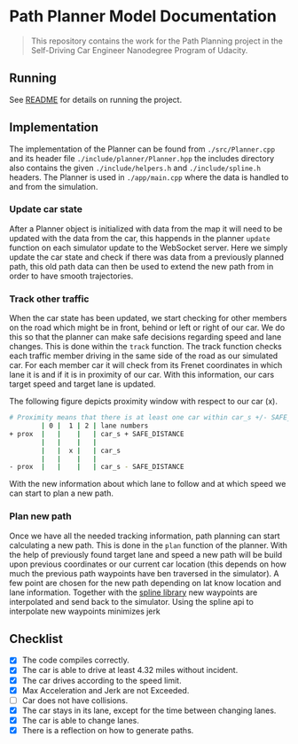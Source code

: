 # Path Planner Model Documentation

> This repository contains the work for the Path Planning project in the Self-Driving Car Engineer Nanodegree Program of Udacity.

## Running

See [README](./README.md) for details on running the project.

## Implementation

The implementation of the Planner can be found from `./src/Planner.cpp` and its header file `./include/planner/Planner.hpp` the includes directory also contains the given `./include/helpers.h` and `./include/spline.h` headers. The Planner is used in `./app/main.cpp` where the data is handled to and from the simulation.

### Update car state

After a Planner object is initialized with data from the map it will need to be updated with the data from the car, this happends in the planner `update` function on each simulator update to the WebSocket server.
Here we simply update the car state and check if there was data from a previously planned path, this old path data can then be used to extend the new path from in order to have smooth trajectories.

### Track other traffic

When the car state has been updated, we start checking for other members on the road which might be in front, behind or left or right of our car. We do this so that the planner can make safe decisions regarding speed and lane changes. This is done within the `track` function. The track function checks each traffic member driving in the same side of the road as our simulated car. For each member car it will check from its Frenet coordinates in which lane it is and if it is in proximity of our car. With this information, our cars target speed and target lane is updated.

The following figure depicts proximity window with respect to our car (x).

```bash
# Proximity means that there is at least one car within car_s +/- SAFE_DISTANCE.
        | 0 |  1 | 2 | lane numbers
+ prox  |   |    |   | car_s + SAFE_DISTANCE
        |   |    |   |
        |   |  x |   | car_s
        |   |    |   |
- prox  |   |    |   | car_s - SAFE_DISTANCE

```

With the new information about which lane to follow and at which speed we can start to plan a new path.

### Plan new path

Once we have all the needed tracking information, path planning can start calculating a new path. This is done in the `plan` function of the planner.
With the help of previously found target lane and speed a new path will be build upon previous coordinates or our current car location (this depends on how much the previous path waypoints have ben traversed in the simulator). A few point are chosen for the new path depending on lat know location and lane information. Together with the [spline library](https://kluge.in-chemnitz.de/opensource/spline/) new waypoints are interpolated and send back to the simulator. Using the spline api to interpolate new waypoints minimizes jerk


## Checklist

- [x] The code compiles correctly.
- [x] The car is able to drive at least 4.32 miles without incident.
- [x] The car drives according to the speed limit.
- [x] Max Acceleration and Jerk are not Exceeded.
- [ ] Car does not have collisions.
- [x] The car stays in its lane, except for the time between changing lanes.
- [x] The car is able to change lanes.
- [x] There is a reflection on how to generate paths.
